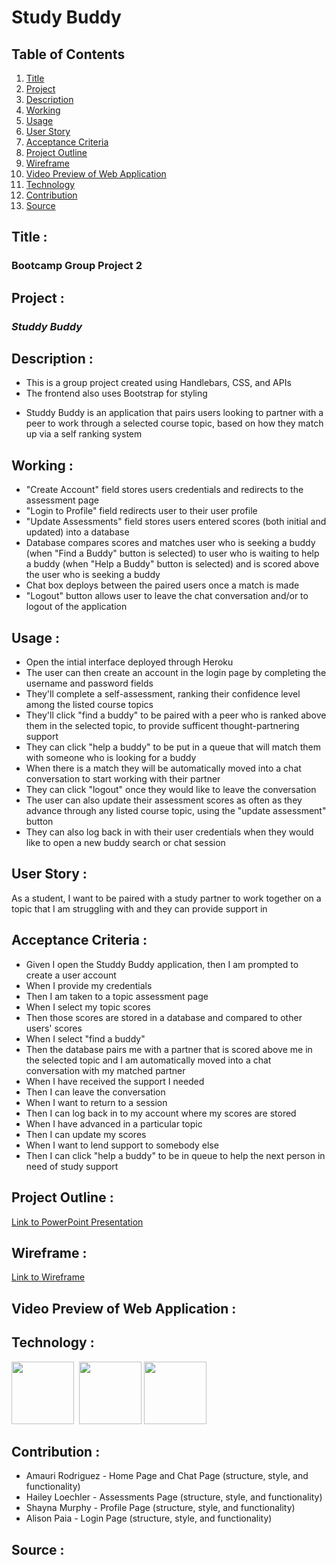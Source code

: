 # Study Buddy

## Table of Contents
1. [Title](#title)
2. [Project](#project)
3. [Description](#description)
4. [Working](#working)
5. [Usage](#usage)
6. [User Story](#user-story)
7. [Acceptance Criteria](#acceptance-criteria)
8. [Project Outline](#project-outline)
9. [Wireframe](#wireframe)
10. [Video Preview of Web Application](#video-preview-of-web-application)
11. [Technology](#technology)
12. [Contribution](#contribution)
13. [Source](#source)

## Title :
### Bootcamp Group Project 2

## Project :
### *Studdy Buddy*

## Description :
* This is a group project created using Handlebars, CSS, and APIs
* The frontend also uses Bootstrap for styling
<!-- * The backend uses  -->
* Studdy Buddy is an application that pairs users looking to partner with a peer to work through a selected course topic, based on how they match up via a self ranking system
<!-- Review section and add any other notable details -->


## Working :
* "Create Account" field stores users credentials and redirects to the assessment page
* "Login to Profile" field redirects user to their user profile
* "Update Assessments" field stores users entered scores (both initial and updated) into a database
* Database compares scores and matches user who is seeking a buddy (when "Find a Buddy" button is selected) to user who is waiting to help a buddy (when "Help a Buddy" button is selected) and is scored above the user who is seeking a buddy 
* Chat box deploys between the paired users once a match is made
* "Logout" button allows user to leave the chat conversation and/or to logout of the application

## Usage :
* Open the intial interface deployed through Heroku
* The user can then create an account in the login page by completing the username and password fields
* They'll complete a self-assessment, ranking their confidence level among the listed course topics
* They'll click "find a buddy" to be paired with a peer who is ranked above them in the selected topic, to provide sufficent thought-partnering support
* They can click "help a buddy" to be put in a queue that will match them with someone who is looking for a buddy
* When there is a match they will be automatically moved into a chat conversation to start working with their partner
* They can click "logout" once they would like to leave the conversation
* The user can also update their assessment scores as often as they advance through any listed course topic, using the "update assessment" button
* They can also log back in with their user credentials when they would like to open a new buddy search or chat session


## User Story :
As a student, I want to be paired with a study partner to work together on a topic that I am struggling with and they can provide support in

## Acceptance Criteria :
- Given I open the Studdy Buddy application, then I am prompted to create a user account
- When I provide my credentials
- Then I am taken to a topic assessment page
- When I select my topic scores
- Then those scores are stored in a database and compared to other users' scores
- When I select "find a buddy"
- Then the database pairs me with a partner that is scored above me in the selected topic and I am automatically moved into a chat conversation with my matched partner
- When I have received the support I needed 
- Then I can leave the conversation
- When I want to return to a session
- Then I can log back in to my account where my scores are stored
- When I have advanced in a particular topic
- Then I can update my scores
- When I want to lend support to somebody else
- Then I can click "help a buddy" to be in queue to help the next person in need of study support

## Project Outline :
[Link to PowerPoint Presentation](https://docs.google.com/presentation/d/1DWARNOaXLr5_0c3B3QhhrRVVkA12Ernlen_EvyX3j14/edit#slide=id.g1c2c22b2bdb_0_1)

## Wireframe :
[Link to Wireframe](https://www.figma.com/file/ecH6V9VV64Y8h0Zg77uk92/Untitled?node-id=0%3A1&t=cGEf3qLriIdzacSN-1)

## Video Preview of Web Application :
<!-- Record and upload a walk-through video -->


## Technology :
<img src="https://th.bing.com/th/id/OIP.pqcPskVdTrJqfhZ-Z49AtQHaHn?w=170&h=180&c=7&r=0&o=5&pid=1.7" width="100" height="100"> 
<img src="https://th.bing.com/th/id/OIP.R1E9EGEO11Qn7XMvQjX4AAHaDt?w=339&h=174&c=7&r=0&o=5&pid=1.7" width="100" height="100">
<img src="https://www.clipartmax.com/png/small/147-1474351_javascript-icon.png" width="100" height="100">
<!-- Add the remaining technology we would like to note was used -->
  

## Contribution :
- Amauri Rodriguez - Home Page and Chat Page (structure, style, and functionality)
- Hailey Loechler - Assessments Page (structure, style, and functionality)
- Shayna Murphy - Profile Page (structure, style, and functionality)
- Alison Paia - Login Page (structure, style, and functionality)

## Source :
<!-- - github_link
- deployed link -->
